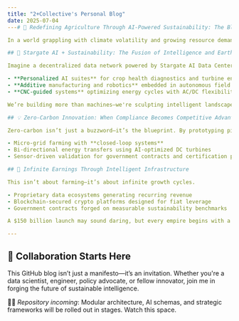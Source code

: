 ```yaml
---
title: "2+Collective's Personal Blog" 
date: 2025-07-04
---# 🌱 Redefining Agriculture Through AI-Powered Sustainability: The Blueprint for a Trillion-Dollar Shift

In a world grappling with climate volatility and growing resource demands, the agricultural sector finds itself at a crossroads. At the heart of this transformation lies an ambitious vision—engineering an AI-fueled, zero-carbon agricultural ecosystem that not only feeds the planet but powers its progress.

## 🔗 Stargate AI + Sustainability: The Fusion of Intelligence and Earth Stewardship

Imagine a decentralized data network powered by Stargate AI Data Centers, where every soil reading, energy exchange, and microclimate variable feeds into secure, recyclable infrastructures. These aren't futuristic fantasies—they're foundational to the sustainable farms of tomorrow.

- **Personalized AI suites** for crop health diagnostics and turbine energy facilitation  
- **Additive manufacturing and robotics** embedded in autonomous field units  
- **CNC-guided systems** optimizing energy cycles with AC/DC flexibility  

We’re building more than machines—we're sculpting intelligent landscapes.

## 💡 Zero-Carbon Innovation: When Compliance Becomes Competitive Advantage

Zero-carbon isn’t just a buzzword—it’s the blueprint. By prototyping pilot energy formats and recycling high-efficiency tech, we convert compliance into capital.

- Micro-grid farming with **closed-loop systems**  
- Bi-directional energy transfers using AI-optimized DC turbines  
- Sensor-driven validation for government contracts and certification pipelines  

## 🚀 Infinite Earnings Through Intelligent Infrastructure

This isn’t about farming—it’s about infinite growth cycles.

- Proprietary data ecosystems generating recurring revenue  
- Blockchain-secured crypto platforms designed for fiat leverage  
- Government contracts forged on measurable sustainability benchmarks  

A $150 billion launch may sound daring, but every empire begins with a seed.

---
```


## 🧠 Collaboration Starts Here

This GitHub blog isn’t just a manifesto—it’s an invitation. Whether you're a data scientist, engineer, policy advocate, or fellow innovator, join me in forging the future of sustainable intelligence.

👨‍💻 *Repository incoming*: Modular architecture, AI schemas, and strategic frameworks will be rolled out in stages. Watch this space.











